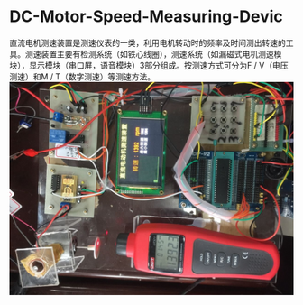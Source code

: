 # DC-Motor-Speed-Measuring-Devic
直流电机测速装置是测速仪表的一类，利用电机转动时的频率及时间测出转速的工具。测速装置主要有检测系统（如铁心线圈），测速系统（如漏磁式电机测速模块），显示模块（串口屏，语音模块）3部分组成。按测速方式可分为F / V（电压测速）和M / T（数字测速）等测速方法。
![image](https://github.com/VidyYu/DC-Motor-Speed-Measuring-Devic/blob/master/img1.jpg)
